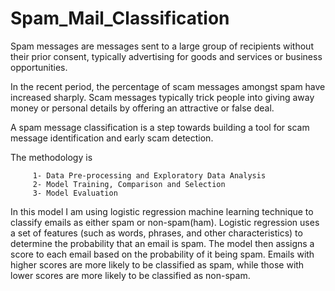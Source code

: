 # Spam_Mail_Classification
Spam messages are messages sent to a large group of recipients without their prior consent, typically advertising for goods and services or business opportunities.

In the recent period, the percentage of scam messages amongst spam have increased sharply. Scam messages typically trick people into giving away money or personal details by offering an attractive or false deal.

A spam message classification is a step towards building a tool for scam message identification and early scam detection.

The methodology is 

         1- Data Pre-processing and Exploratory Data Analysis
         2- Model Training, Comparison and Selection
         3- Model Evaluation
         
In this model I am using logistic regression machine learning technique to classify emails as either spam or non-spam(ham). Logistic regression uses a set of features (such as words, phrases, and other characteristics) to determine the probability that an email is spam. The model then assigns a score to each email based on the probability of it being spam. Emails with higher scores are more likely to be classified as spam, while those with lower scores are more likely to be classified as non-spam.
